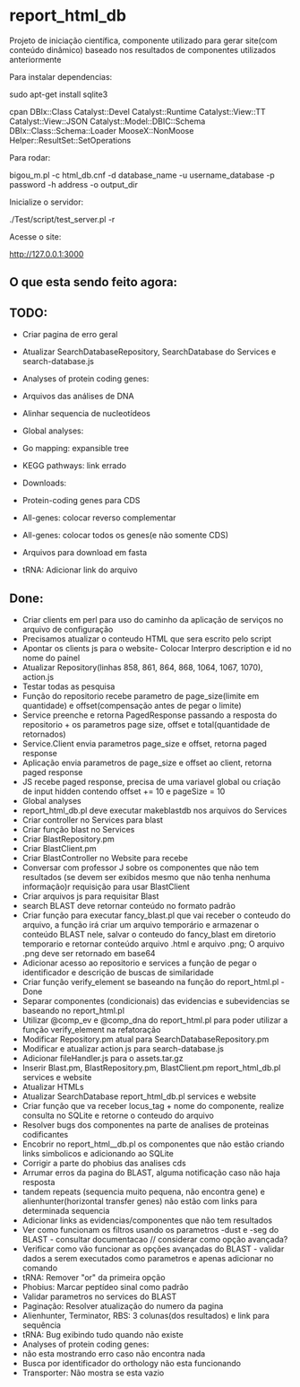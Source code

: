 # report\_html\_db
Projeto de iniciação científica, componente utilizado para gerar site(com conteúdo dinâmico) baseado nos resultados de componentes utilizados anteriormente

Para instalar dependencias:

sudo apt-get install sqlite3

cpan DBIx::Class Catalyst::Devel Catalyst::Runtime Catalyst::View::TT Catalyst::View::JSON Catalyst::Model::DBIC::Schema  DBIx::Class::Schema::Loader MooseX::NonMoose Helper::ResultSet::SetOperations

Para rodar:

bigou\_m.pl -c html\_db.cnf -d database\_name -u username\_database -p password -h address -o output_dir

Inicialize o servidor:

./Test/script/test\_server.pl -r
  
Acesse o site:

http://127.0.0.1:3000

O que esta sendo feito agora:
-

TODO:
-
-	Criar pagina de erro geral

-	Atualizar SearchDatabaseRepository, SearchDatabase do Services e search-database.js

-	Analyses of protein coding genes: 
-	Arquivos das análises de DNA
-	Alinhar sequencia de nucleotídeos

-	Global analyses:
-	Go mapping: expansible tree
-	KEGG pathways: link errado

-	Downloads:
-	Protein-coding genes para CDS
-	All-genes: colocar reverso complementar 
-	All-genes: colocar todos os genes(e não somente CDS)
-	Arquivos para download em fasta

-	tRNA: Adicionar link do arquivo

Done:
-
-	Criar clients em perl para uso do caminho da aplicação de serviços no arquivo de configuração
-	Precisamos atualizar o conteudo HTML que sera escrito pelo script
-	Apontar os clients js para o website-	Colocar Interpro description e id no nome do painel
-	Atualizar Repository(linhas 858, 861, 864, 868, 1064, 1067, 1070), action.js
-	Testar todas as pesquisa
-	Função do repositorio recebe parametro de page\_size(limite em quantidade) e offset(compensação antes de pegar o limite)
-	Service preenche e retorna PagedResponse passando a resposta do repositorio + os parametros page size, offset e total(quantidade de retornados)
-	Service.Client envia parametros page\_size e offset, retorna paged response
-	Aplicação envia parametros de page\_size e offset ao client, retorna paged response
-	JS recebe paged response, precisa de uma variavel global ou criação de input hidden contendo offset += 10 e pageSize = 10
-	Global analyses
-	report\_html\_db.pl deve executar makeblastdb nos arquivos do Services
-	Criar controller no Services para blast
-	Criar função blast no Services
-	Criar BlastRepository.pm
-	Criar BlastClient.pm
-	Criar BlastController no Website para recebe
-	Conversar com professor J sobre os componentes que não tem resultados (se devem ser exibidos mesmo que não tenha nenhuma informação)r requisição para usar BlastClient
-	Criar arquivos js para requisitar Blast
-	search BLAST deve retornar conteúdo no formato padrão
-	Criar função para executar fancy\_blast.pl que vai receber o conteudo do arquivo, a função irá criar um arquivo temporário e armazenar o conteúdo BLAST nele, salvar o conteudo do fancy\_blast em diretorio temporario e retornar conteúdo arquivo .html e arquivo .png; O arquivo .png deve ser retornado em base64
-	Adicionar acesso ao repositorio e services a função de pegar o identificador e descrição de buscas de similaridade
-	Criar função verify\_element se baseando na função do report\_html.pl - Done
-	Separar componentes (condicionais) das evidencias e subevidencias se baseando no report\_html.pl
-	Utilizar \@comp\_ev e \@comp\_dna do report\_html.pl para poder utilizar a função verify\_element na refatoração
-	Modificar Repository.pm atual para SearchDatabaseRepository.pm
-	Modificar e atualizar action.js para search-database.js
-	Adicionar fileHandler.js para o assets.tar.gz
-	Inserir Blast.pm, BlastRepository.pm, BlastClient.pm report\_html\_db.pl services e website
-	Atualizar HTMLs
-	Atualizar SearchDatabase report\_html\_db.pl services e website
-	Criar função que va receber locus\_tag + nome do componente, realize consulta no SQLite e retorne o conteudo do arquivo
- 	Resolver bugs dos componentes na parte de analises de proteinas codificantes
-	Encobrir no report\_html\_\_db.pl os componentes que não estão criando links simbolicos e adicionando ao SQLite
-	Corrigir a parte do phobius das analises cds
-	Arrumar erros da pagina do BLAST, alguma notificação caso não haja resposta
-	tandem repeats (sequencia muito pequena, não encontra gene) e alienhunter(horizontal transfer genes) não estão com links para determinada sequencia
-	Adicionar links as evidencias/componentes que não tem resultados
-	Ver como funcionam os filtros usando os parametros -dust e -seg do BLAST - consultar documentacao // considerar como opção avançada?
-	Verificar como vão funcionar as opções avançadas do BLAST - validar dados a serem executados como parametros e apenas adicionar no comando
-	tRNA: Remover "or" da primeira opção
-	Phobius: Marcar peptídeo sinal como padrão
-	Validar parametros no services do BLAST
-	Paginação: Resolver atualização do numero da pagina
-	Alienhunter, Terminator, RBS: 3 colunas(dos resultados) e link para sequência
-	tRNA: Bug exibindo tudo quando não existe
-	Analyses of protein coding genes: 
-	não esta mostrando erro caso não encontra nada
-	Busca por identificador do orthology não esta funcionando
-	Transporter: Não mostra se esta vazio